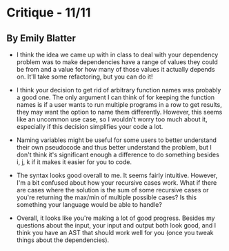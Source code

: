 # Critique - 11/11
## By Emily Blatter

* I think the idea we came up with in class to deal with your dependency problem was to make dependencies have a range of values they could be from and a value for how many of those values it actually depends on. It'll take some refactoring, but you can do it!

* I think your decision to get rid of arbitrary function names was probably a good one. The only argument I can think of for keeping the function names is if a user wants to run multiple programs in a row to get results, they may want the option to name them differently. However, this seems like an uncommon use case, so I wouldn't worry too much about it, especially if this decision simplifies your code a lot.

* Naming variables might be useful for some users to better understand their own pseudocode and thus better understand the problem, but I don't think it's significant enough a difference to do something besides i, j, k if it makes it easier for you to code.

* The syntax looks good overall to me. It seems fairly intuitive. However, I'm a bit confused about how your recursive cases work. What if there are cases where the solution is the sum of some recursive cases or you're returning the max/min of multiple possible cases? Is this something your language would be able to handle?

* Overall, it looks like you're making a lot of good progress. Besides my questions about the input, your input and output both look good, and I think you have an AST that should work well for you (once you tweak things about the dependencies).